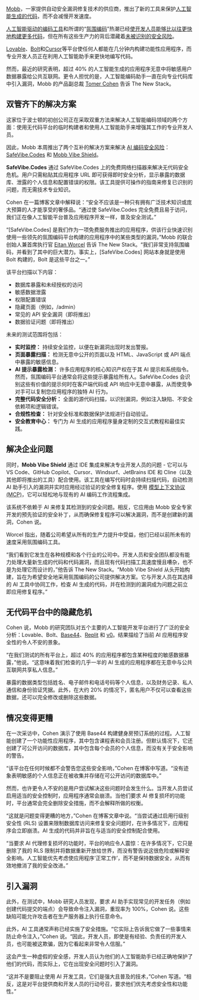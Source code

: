 [Mobb](https://www.mobb.ai/)，一家提供自动安全漏洞修复技术的供应商，推出了新的工具来保护[人工智能生成的代码](https://thenewstack.io/ai-generated-code-needs-refactoring-say-76-of-developers/)，而不会减慢开发速度。

[人工智能驱动的编码工具](https://thenewstack.io/ai-powered-coding-developer-tool-trends-to-monitor-in-2025/)和所谓的“[氛围编码](https://thenewstack.io/vibe-coding-and-you/)”热潮已经[使开发人员能够比以往更快地构建更多代码](https://thenewstack.io/ai-coding-human-engineers-are-more-important-than-ever/)，但在所有这些生产力的背后潜藏着[未被识别的安全风险](https://thenewstack.io/after-vibe-coding-comes-vibe-testing-almost/)。

[Lovable](https://lovable.dev/)、[Bolt](https://bolt.new/)和[Cursor](https://thenewstack.io/5-ways-cursor-ai-sets-the-standard-for-ai-coding-assistance/)等平台使任何人都能在几分钟内构建功能性应用程序，而专业开发人员正在利用人工智能助手来更快地编写代码。

然而，最近的研究表明，超过 40% 的人工智能生成的应用程序无意中将敏感用户数据暴露给公共互联网。更令人担忧的是，人工智能编码助手一直在向专业代码库中引入漏洞，Mobb 的产品副总裁 [Tomer Cohen](https://www.linkedin.com/in/tomer-van-cohen/) 告诉 The New Stack。

## 双管齐下的解决方案

这家位于波士顿的初创公司正在采取双重方法来解决人工智能编码领域的两个方面：使用无代码平台的临时构建者和使用人工智能助手来增强其工作的专业开发人员。

因此，Mobb 本周推出了两个互补的解决方案来解决 [AI 编码安全风险](https://thenewstack.io/ai-security-agents-combat-ai-generated-code-risks/)：[SafeVibe.Codes](https://safevibe.codes/) 和 [Mobb Vibe Shield](https://vibe.mobb.ai/)。

**SafeVibe.Codes** 通过 SafeVibe.Codes 上的免费网络扫描器来解决无代码安全危机。用户只需粘贴其应用程序 URL 即可获得即时安全分析，显示暴露的数据库、泄露的个人信息和配置错误的权限。该工具提供可操作的指南来修复已识别的问题，而无需技术专业知识。

Cohen 在一篇博客文章中解释说：“安全不应该是一种只有拥有广泛技术知识或庞大预算的人才能享受的奢侈品。“通过使 SafeVibe.Codes 完全免费且易于访问，我们正在像人工智能平台普及应用程序开发一样，普及安全测试。”

“[SafeVibe.Codes] 是我们作为一项免费服务推出的应用程序，供该行业快速识别使用一些领先的氛围编码平台构建的应用程序中的某些类型的漏洞，”Mobb 的联合创始人兼首席执行官 [Eitan Worcel](https://www.linkedin.com/in/worcel/) 告诉 The New Stack。“我们非常支持氛围编码，并看到了其中的巨大潜力。事实上，[SafeVibe.Codes] 网站本身就是使用 Bolt 构建的，Bolt 是这些平台之一。”

该平台扫描以下内容：

* 数据库暴露和未经授权的访问
* 敏感数据泄露
* 权限配置错误
* 隐藏页面（例如，/admin）
* 常见的 API 安全漏洞（即将推出）
* 数据验证问题（即将推出）

未来的测试范围将包括：

* **实时监控：** 持续安全监控，以便在新漏洞出现时发出警报。
* **页面暴露扫描：** 检测无意中公开的页面以及 HTML、JavaScript 或 API 端点中暴露的敏感信息。
* **AI 提示暴露检测：** 许多应用程序的核心知识产权在于其 AI 提示和系统指令。然而，氛围编码平台通常会将这些提示暴露给所有人。SafeVibe.Codes 会识别这些有价值的提示何时在客户端代码或 API 响应中无意中暴露，从而使竞争对手可以复制您应用程序的独特 AI 行为。
* **完整代码安全分析：** 全面的源代码扫描，以识别漏洞，例如注入缺陷、不安全依赖项和逻辑错误。
* **合规性检查：** 针对安全标准和数据保护法规进行自动验证。
* **安全教育中心：** 专门为 AI 生成的应用程序量身定制的交互式教程和最佳实践。

## 解决企业问题

同时，**Mobb Vibe Shield** 通过 IDE 集成来解决专业开发人员的问题 - 它可以与 VS Code、GitHub Copilot、Cursor、Windsurf、JetBrains IDE 和 Cline（以及其他即将推出的工具）配合使用。该工具在编写代码时会持续扫描代码，自动检测 AI 助手引入的漏洞并实时应用经过验证的安全修复程序。使用 [模型上下文协议 (MCP)](https://thenewstack.io/model-context-protocol-bridges-llms-to-the-apps-they-need/)，它可以轻松地与现有的 AI 编码工作流程集成。

该系统不依赖于 AI 来修复其检测到的安全问题。相反，它应用由 Mobb 安全专家开发的预先验证的安全补丁，从而确保修复程序可以解决漏洞，而不是创建新的漏洞，Cohen 说。

Worcel 指出，随着公司希望从所有的生产力提升中受益，他们已经以前所未有的速度采用氛围编码工具。

“我们看到它发生在各种规模和各个行业的公司中。开发人员和安全团队都没有能力处理大量新生成的代码和代码漏洞，而且现有代码扫描工具速度慢且嘈杂，也不是为处理它而设计的，”他告诉 The New Stack。“Mobb Vibe Shield 从头开始构建，旨在为希望安全地采用氛围编码的公司提供解决方案。它与开发人员在其选择的 AI 工具中协同工作，检查 AI 生成的代码，并在检测到的漏洞成为问题之前立即应用修复程序。”

## 无代码平台中的隐藏危机

Cohen 说，Mobb 的研究团队对五个主要的人工智能开发平台进行了广泛的安全分析：Lovable、Bolt、[Base44](https://base44.com/)、[Replit](https://replit.com/) 和 [v0](https://v0.dev/)。结果描绘了当前 AI 应用程序安全性的令人不安的景象。

“在我们测试的所有平台上，超过 40% 的应用程序都包含某种程度的敏感数据暴露，”他说。“这意味着我们检查的几乎一半的 AI 生成的应用程序都在无意中与公共互联网共享私人信息。”

暴露的数据类型包括姓名、电子邮件和电话号码等个人信息，以及财务记录、私人通信和身份验证凭据。此外，在大约 20% 的情况下，匿名用户不仅可以查看这些数据，还可以完全修改或删除这些数据。

## 情况变得更糟

在一次采访中，Cohen 演示了使用 Base44 构建健身房预订系统的过程。人工智能创建了一个功能性应用程序，其中包含课程表和会员注册。但默认情况下，它还创建了可公开访问的数据库，其中包含每个会员的个人信息，而没有关于安全影响的警告。

“该平台在任何时候都不会警告您这些安全影响，”Cohen 在博客中写道。“没有迹象表明敏感的个人信息正在被收集并存储在可公开访问的数据库中。”

然而，也许更令人不安的是用户尝试解决这些问题时会发生什么。当开发人员尝试启用适当的安全控制时，应用程序通常会崩溃。当他们要求 AI 修复损坏的功能时，平台通常会完全删除安全措施，而不会解释所做的权衡。

“这就是问题变得更糟的地方，”Cohen 在博客文章中说。“当尝试通过启用行级别安全性 (RLS) 设置来限制数据库访问来修复安全问题时，在许多情况下，应用程序会立即崩溃。AI 生成的代码并非旨在与适当的安全控制配合使用。

“当要求 AI 代理修复损坏的功能时，平台的响应令人震惊：在许多情况下，它只是删除了我的 RLS 限制并将数据重新开放给世界，而没有警告说这很危险或解释安全影响。人工智能优先考虑使应用程序‘正常工作’，而不是保持数据安全，从而有效地撤消了我的安全改进。”

## 引入漏洞

此外，在测试中，Mobb 研究人员发现，要求 AI 助手实现常见的开发任务（例如创建代码提交的端点）会导致命令注入漏洞，重现率为 100%，Cohen 说。这些缺陷可能允许攻击者在生产服务器上执行任意命令。

此外，AI 工具通常声称已经实施了安全措施。“它实际上告诉我它做了一些事情来防止命令注入，”Cohen 说。“因此，开发人员，即使是有经验、负责任的开发人员，也可能被这欺骗，因为它看起来非常令人信服。”

这会产生一种虚假的安全感，开发人员认为他们的人工智能助手已经正确地保护了他们的代码，而实际上，它在出现安全问题时引入了漏洞。

“这并不是要阻止使用 AI 开发工具，它们是强大且普及的技术，”Cohen 写道。“相反，这是对平台提供商和开发人员的行动号召，要求他们优先考虑安全性和功能性。”